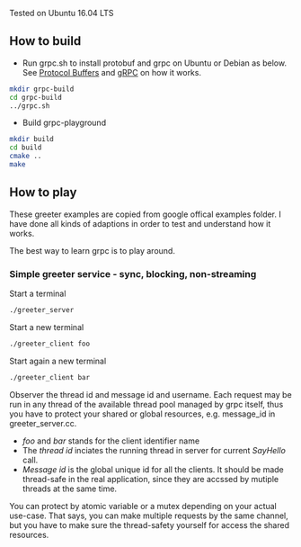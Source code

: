 Tested on Ubuntu 16.04 LTS

## How to build

* Run grpc.sh to install protobuf and grpc on Ubuntu or Debian as below. See [Protocol Buffers](https://github.com/google/protobuf/blob/master/src/README.md) and [gRPC](https://github.com/grpc/grpc/blob/master/INSTALL.md) on how it works. 

```bash
mkdir grpc-build
cd grpc-build
../grpc.sh
```

* Build grpc-playground

```bash
mkdir build
cd build
cmake ..
make
```

## How to play

These greeter examples are copied from google offical examples folder. 
I have done all kinds of adaptions in order to test and understand how
it works. 

The best way to learn grpc is to play around.    

### Simple greeter service - sync, blocking, non-streaming

Start a terminal
```bash
./greeter_server
```

Start a new terminal
```bash
./greeter_client foo
```

Start again a new terminal
```bash
./greeter_client bar
```

Observer the thread id and message id and username. Each request may be run in any thread of the available thread pool managed
by grpc itself, thus you have to protect your shared or global resources, e.g. message_id in greeter_server.cc.

- *foo* and *bar* stands for the client identifier name
- The *thread id* inciates the running thread in server for current *SayHello* call.
- *Message id* is the global unique id for all the clients. It should be made thread-safe in the real application, since they are accssed by mutiple threads at the same time. 

You can protect by atomic variable or a mutex depending on your actual use-case. That says, you can make multiple requests by the
same channel, but you have to make sure the thread-safety yourself for access the shared resources.
